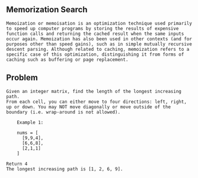 
## Memorization Search

    Memoization or memoisation is an optimization technique used primarily to speed up computer programs by storing the results of expensive function calls and returning the cached result when the same inputs occur again. Memoization has also been used in other contexts (and for purposes other than speed gains), such as in simple mutually recursive descent parsing. Although related to caching, memoization refers to a specific case of this optimization, distinguishing it from forms of caching such as buffering or page replacement.

## Problem

    Given an integer matrix, find the length of the longest increasing path.
    From each cell, you can either move to four directions: left, right, up or down. You may NOT move diagonally or move outside of the boundary (i.e. wrap-around is not allowed).

        Example 1:

        nums = [
          [9,9,4],
          [6,6,8],
          [2,1,1]
        ]

    Return 4
    The longest increasing path is [1, 2, 6, 9].



